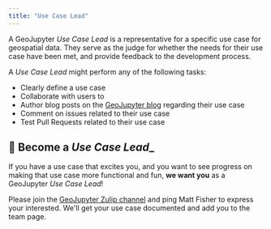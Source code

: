 ```yaml
---
title: "Use Case Lead"
---
```


A GeoJupyter _Use Case Lead_ is a representative for a specific use case for geospatial
data.
They serve as the judge for whether the needs for their use case have been met, and
provide feedback to the development process.

A _Use Case Lead_ might perform any of the following tasks:

* Clearly define a use case
* Collaborate with users to
* Author blog posts on the [GeoJupyter blog](https://geojupyter.org/blog) regarding
  their use case
* Comment on issues related to their use case
* Test Pull Requests related to their use case


## 🫵 Become a _Use Case Lead__

If you have a use case that excites you, and you want to see progress on making that use
case more functional and fun, **we want you** as a GeoJupyter _Use Case Lead_!

Please join the [GeoJupyter Zulip channel](https://jupyter.zulipchat.com/#narrow/channel/471314-geojupyter)
and ping Matt Fisher to express your interested.
We'll get your use case documented and add you to the team page.
